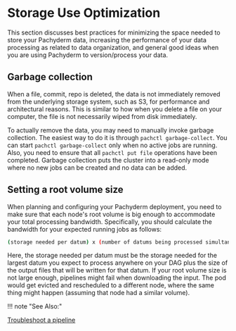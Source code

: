 # Storage Use Optimization

This section discusses best practices for minimizing the
space needed to store your Pachyderm data, increasing
the performance of your data processing as related to
data organization, and general good ideas when you
are using Pachyderm to version/process your data.

## Garbage collection

When a file, commit, repo is deleted, the data is not immediately removed
from the underlying storage system, such as S3, for performance and
architectural reasons. This is similar to how when you delete a file
on your computer, the file is not necessarily wiped from disk immediately.

To actually remove the data, you may need to manually invoke garbage
collection. The easiest way to do it is through `pachctl garbage-collect`.
You can start `pachctl garbage-collect` only when no active jobs are
running. Also, you need to ensure that all `pachctl put file` operations
have been completed. Garbage collection puts the cluster into a read-only
mode where no new jobs can be created and no data can be added.

## Setting a root volume size

When planning and configuring your Pachyderm deployment, you need to
make sure that each node's root volume is big enough to accommodate
your total processing bandwidth. Specifically, you should calculate
the bandwidth for your expected running jobs as follows:

```bash
(storage needed per datum) x (number of datums being processed simultaneously) / (number of nodes)
```

Here, the storage needed per datum must be the storage needed for
the largest datum you expect to process anywhere on your DAG plus
the size of the output files that will be written for that datum.
If your root volume size is not large enough, pipelines might fail
when downloading the input. The pod would get evicted and
rescheduled to a different node, where the same thing might happen
(assuming that node had a similar volume).

!!! note "See Also:"

   [Troubleshoot a pipeline](../../../troubleshooting/pipeline_troubleshooting#all-your-pods-or-jobs-get-evicted)
